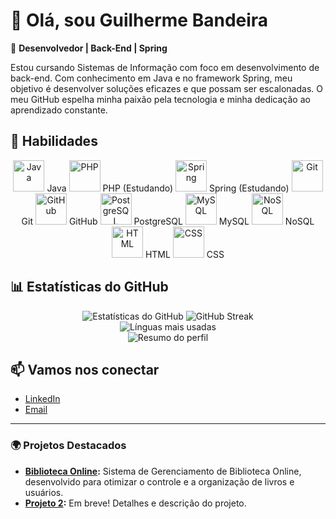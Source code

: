 # 👋 Olá, sou Guilherme Bandeira

🚀 **Desenvolvedor | Back-End | Spring**

Estou cursando Sistemas de Informação com foco em desenvolvimento de back-end. Com conhecimento em Java e no framework Spring, meu objetivo é desenvolver soluções eficazes e que possam ser escalonadas. O meu GitHub espelha minha paixão pela tecnologia e minha dedicação ao aprendizado constante.

## 🔧 **Habilidades**

<div align="center">
  <img src="https://cdn.jsdelivr.net/gh/devicons/devicon/icons/java/java-original.svg" width="50" height="50" alt="Java"/> Java
  <img src="https://cdn.jsdelivr.net/gh/devicons/devicon/icons/php/php-original.svg" width="50" height="50" alt="PHP"/> PHP (Estudando)
  <img src="https://cdn.jsdelivr.net/gh/devicons/devicon/icons/spring/spring-original.svg" width="50" height="50" alt="Spring"/> Spring (Estudando)
  <img src="https://cdn.jsdelivr.net/gh/devicons/devicon/icons/git/git-original.svg" width="50" height="50" alt="Git"/> Git  
  <img src="https://cdn.jsdelivr.net/gh/devicons/devicon/icons/github/github-original.svg" width="50" height="50" alt="GitHub"/> GitHub 
  <img src="https://cdn.jsdelivr.net/gh/devicons/devicon/icons/postgresql/postgresql-original.svg" width="50" height="50" alt="PostgreSQL"/> PostgreSQL
  <img src="https://cdn.jsdelivr.net/gh/devicons/devicon/icons/mysql/mysql-original.svg" width="50" height="50" alt="MySQL"/> MySQL
  <img src="https://cdn.jsdelivr.net/gh/devicons/devicon/icons/mongodb/mongodb-original.svg" width="50" height="50" alt="NoSQL"/> NoSQL
  <img src="https://cdn.jsdelivr.net/gh/devicons/devicon/icons/html5/html5-original.svg" width="50" height="50" alt="HTML"/> HTML
  <img src="https://cdn.jsdelivr.net/gh/devicons/devicon/icons/css3/css3-original.svg" width="50" height="50" alt="CSS"/> CSS
</div>

## 📊 **Estatísticas do GitHub**

<div align="center">
  <img src="https://github-readme-stats.vercel.app/api?username=DevGuiBan&show_icons=true&theme=radical" alt="Estatísticas do GitHub" />
  <img src="https://github-readme-streak-stats.herokuapp.com/?user=DevGuiBan&theme=radical" alt="GitHub Streak"/>
</div>

<div align="center">
  <img src="https://github-readme-stats.vercel.app/api/top-langs/?username=DevGuiBan&layout=compact&theme=radical" alt="Línguas mais usadas"/>
</div>

<div align="center">
  <img src="https://github-profile-summary-cards.vercel.app/api/cards/profile-details?username=DevGuiBan&theme=radical" alt="Resumo do perfil"/>
</div>

## 📫 **Vamos nos conectar**
- [LinkedIn](https://www.linkedin.com/in/bandeira-guilherme/)
- [Email](mailto:guibandeira290@gmail.com)

---

### 🌍 Projetos Destacados
- **[Biblioteca Online](https://github.com/DevGuiBan/pweb1-Biblioteca):** Sistema de Gerenciamento de Biblioteca Online, desenvolvido para otimizar o controle e a organização de livros e usuários.
- **[Projeto 2](link-do-repositorio):** Em breve! Detalhes e descrição do projeto.
